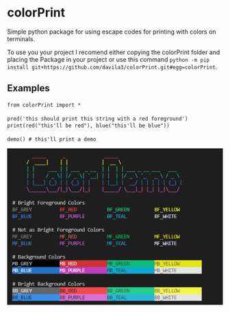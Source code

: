 # colorPrint
Simple python package for using escape codes for printing with colors on terminals.


To use you your project I recomend either copying the colorPrint folder and placing the Package in your project or use this command `python -m pip install git+https://github.com/davila3/colorPrint.git#egg=colorPrint`.


## Examples

```
from colorPrint import *

pred('this should print this string with a red foreground')
print(red("this'll be red"), blue("this'll be blue"))

demo() # this'll print a demo

```

![Screen shot of the demo function](/imgs/demo_img.png?raw=true "Demo Function")
